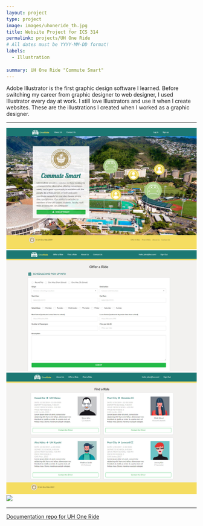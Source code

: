 ```yaml
---
layout: project
type: project
image: images/uhoneride_th.jpg
title: Website Project for ICS 314
permalink: projects/UH One Ride
# All dates must be YYYY-MM-DD format!
labels:
  - Illustration

summary: UH One Ride "Commute Smart"
---
```




Adobe Illustrator is the first graphic design software I learned. Before switching my career from graphic designer to web designer, I used Illustrator every day at work. I still love Illustrators and use it when I create websites. These are the illustrations I created when I worked as a graphic designer.  

<hr>

<img class="ui image" src="images/uhoneride_home.jpg">

<img class="ui image" src="images/uhoneride_offer.jpg">

<img class="ui image" src="images/uhoneride_find.jpg"> 

<img class="ui image" src="{{ site.baseurl }}/images/uhoneride_driverprofile.jpg"> 

<hr>

[Documentation repo for UH One Ride](https://uh-oneride.github.io/)


